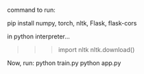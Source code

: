 command to run:

pip install numpy, torch, nltk, Flask, flask-cors 

in python interpreter...
>>> import nltk
>>> nltk.download()

Now, run:
python train.py
python app.py
